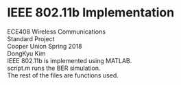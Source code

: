 # IEEE 802.11b Implementation
ECE408 Wireless Communications<br />
Standard Project<br />
Cooper Union Spring 2018<br />
DongKyu Kim <br />
IEEE 802.11b is implemented using MATLAB.<br />
script.m runs the BER simulation.<br />
The rest of the files are functions used.

